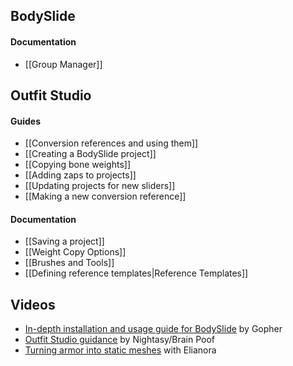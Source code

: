 ## BodySlide
#### Documentation
* [[Group Manager]]

## Outfit Studio
#### Guides
* [[Conversion references and using them]]
* [[Creating a BodySlide project]]
* [[Copying bone weights]]
* [[Adding zaps to projects]]
* [[Updating projects for new sliders]]
* [[Making a new conversion reference]]

#### Documentation
* [[Saving a project]]
* [[Weight Copy Options]]
* [[Brushes and Tools]]
* [[Defining reference templates|Reference Templates]]

## Videos
* [In-depth installation and usage guide for BodySlide](https://www.youtube.com/watch?v=Wkwtgp3x25s) by Gopher
* [Outfit Studio guidance](https://www.youtube.com/playlist?list=PLCW8BYqMR7Ei5smG2ij2GKmiVRu7JoUWk) by Nightasy/Brain Poof
* [Turning armor into static meshes](https://www.youtube.com/watch?v=ptjg17vOorY) with Elianora